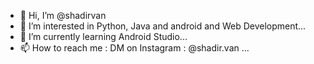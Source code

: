 - 👋 Hi, I’m @shadirvan
- 👀 I’m interested in Python, Java and android and Web Development...
- 🌱 I’m currently learning Android Studio...
- 📫 How to reach me : DM on Instagram : @shadir.van ...

<!---
shadirvan/shadirvan is a ✨ special ✨ repository because its `README.md` (this file) appears on your GitHub profile.
You can click the Preview link to take a look at your changes.
--->
